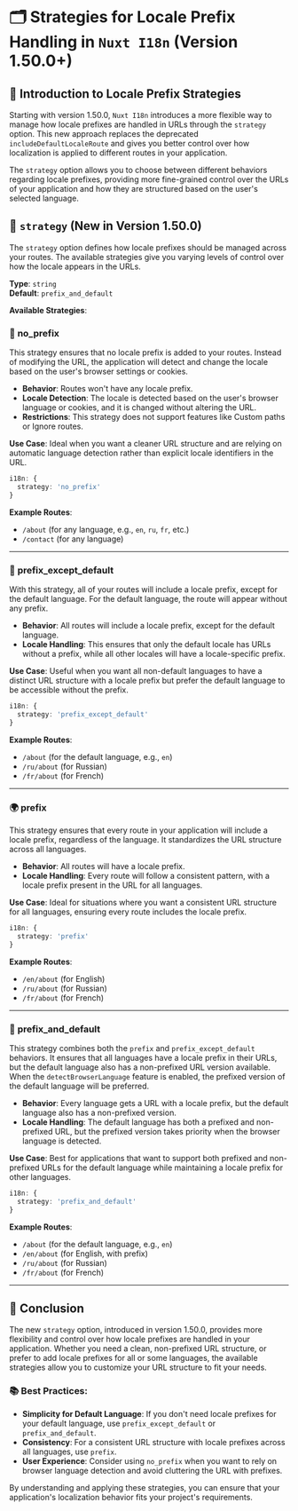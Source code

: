 # 🗂️ Strategies for Locale Prefix Handling in `Nuxt I18n` (Version 1.50.0+)

## 📖 Introduction to Locale Prefix Strategies

Starting with version 1.50.0, `Nuxt I18n` introduces a more flexible way to manage how locale prefixes are handled in URLs through the `strategy` option. This new approach replaces the deprecated `includeDefaultLocaleRoute` and gives you better control over how localization is applied to different routes in your application.

The `strategy` option allows you to choose between different behaviors regarding locale prefixes, providing more fine-grained control over the URLs of your application and how they are structured based on the user's selected language.

## 🚦 `strategy` (New in Version 1.50.0)

The `strategy` option defines how locale prefixes should be managed across your routes. The available strategies give you varying levels of control over how the locale appears in the URLs.

**Type**: `string`  
**Default**: `prefix_and_default`

**Available Strategies**:

### 🛑 **no_prefix**

This strategy ensures that no locale prefix is added to your routes. Instead of modifying the URL, the application will detect and change the locale based on the user's browser settings or cookies.

- **Behavior**: Routes won't have any locale prefix.
- **Locale Detection**: The locale is detected based on the user's browser language or cookies, and it is changed without altering the URL.
- **Restrictions**: This strategy does not support features like Custom paths or Ignore routes.

**Use Case**: Ideal when you want a cleaner URL structure and are relying on automatic language detection rather than explicit locale identifiers in the URL.

```typescript
i18n: {
  strategy: 'no_prefix'
}
```

**Example Routes**:
- `/about` (for any language, e.g., `en`, `ru`, `fr`, etc.)
- `/contact` (for any language)

---

### 🚧 **prefix_except_default**

With this strategy, all of your routes will include a locale prefix, except for the default language. For the default language, the route will appear without any prefix.

- **Behavior**: All routes will include a locale prefix, except for the default language.
- **Locale Handling**: This ensures that only the default locale has URLs without a prefix, while all other locales will have a locale-specific prefix.

**Use Case**: Useful when you want all non-default languages to have a distinct URL structure with a locale prefix but prefer the default language to be accessible without the prefix.

```typescript
i18n: {
  strategy: 'prefix_except_default'
}
```

**Example Routes**:
- `/about` (for the default language, e.g., `en`)
- `/ru/about` (for Russian)
- `/fr/about` (for French)

---

### 🌍 **prefix**

This strategy ensures that every route in your application will include a locale prefix, regardless of the language. It standardizes the URL structure across all languages.

- **Behavior**: All routes will have a locale prefix.
- **Locale Handling**: Every route will follow a consistent pattern, with a locale prefix present in the URL for all languages.

**Use Case**: Ideal for situations where you want a consistent URL structure for all languages, ensuring every route includes the locale prefix.

```typescript
i18n: {
  strategy: 'prefix'
}
```

**Example Routes**:
- `/en/about` (for English)
- `/ru/about` (for Russian)
- `/fr/about` (for French)

---

### 🔄 **prefix_and_default**

This strategy combines both the `prefix` and `prefix_except_default` behaviors. It ensures that all languages have a locale prefix in their URLs, but the default language also has a non-prefixed URL version available. When the `detectBrowserLanguage` feature is enabled, the prefixed version of the default language will be preferred.

- **Behavior**: Every language gets a URL with a locale prefix, but the default language also has a non-prefixed version.
- **Locale Handling**: The default language has both a prefixed and non-prefixed URL, but the prefixed version takes priority when the browser language is detected.

**Use Case**: Best for applications that want to support both prefixed and non-prefixed URLs for the default language while maintaining a locale prefix for other languages.

```typescript
i18n: {
  strategy: 'prefix_and_default'
}
```

**Example Routes**:
- `/about` (for the default language, e.g., `en`)
- `/en/about` (for English, with prefix)
- `/ru/about` (for Russian)
- `/fr/about` (for French)

---

## 📝 Conclusion

The new `strategy` option, introduced in version 1.50.0, provides more flexibility and control over how locale prefixes are handled in your application. Whether you need a clean, non-prefixed URL structure, or prefer to add locale prefixes for all or some languages, the available strategies allow you to customize your URL structure to fit your needs.

### 📚 Best Practices:

- **Simplicity for Default Language**: If you don't need locale prefixes for your default language, use `prefix_except_default` or `prefix_and_default`.
- **Consistency**: For a consistent URL structure with locale prefixes across all languages, use `prefix`.
- **User Experience**: Consider using `no_prefix` when you want to rely on browser language detection and avoid cluttering the URL with prefixes.

By understanding and applying these strategies, you can ensure that your application's localization behavior fits your project's requirements.
